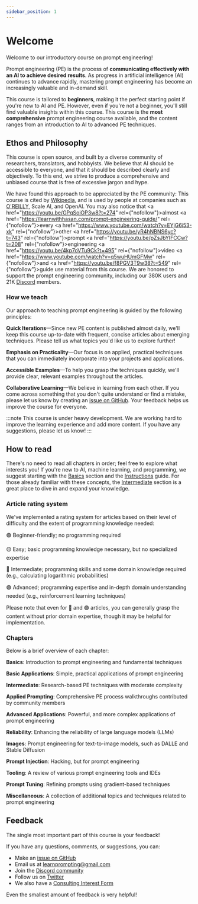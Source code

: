 ```yaml
---
sidebar_position: 1
---
```

# Welcome

Welcome to our introductory course on prompt engineering!

Prompt engineering (PE) is the process of **communicating effectively with an AI to achieve desired results**. As progress in artificial intelligence (AI) continues to advance rapidly, mastering prompt engineering has become an increasingly valuable and in-demand skill.

This course is tailored to **beginners**, making it the perfect starting point if you're new to AI and PE. However, even if you're not a beginner, you'll still find valuable insights within this course. This course is the **most comprehensive** prompt engineering course available, and the content ranges from an introduction to AI to advanced PE techniques.


## Ethos and Philosophy

This course is open source, and built by a diverse community of researchers, translators, and hobbyists. We believe that AI should be accessible to everyone, and that it should be described clearly and objectively. To this end, we strive to produce a comprehensive and unbiased course that is free of excessive jargon and hype.


We have found this approach to be appreciated by the PE community: This course is cited by [Wikipedia](https://en.wikipedia.org/wiki/Prompt_engineering#cite_ref-15), and is used by people at companies such as [O'REILLY](https://learning.oreilly.com/live-events/prompt-engineering-for-generating-ai-art-and-text/0636920084340/0636920084339/), Scale AI, and OpenAI. You may also notice that <a href="https://youtu.be/GPqSoiOP3w8?t=274" rel={"nofollow"}>almost </a><a href="https://learnwithhasan.com/prompt-engineering-guide/" rel={"nofollow"}>every </a><a href="https://www.youtube.com/watch?v=EYjG6i53-xk" rel={"nofollow"}>other </a> <a href="https://youtu.be/yR4hNBNS6yc?t=743" rel={"nofollow"}>prompt </a> <a href="https://youtu.be/pZsJbYIFCCw?t=208" rel={"nofollow"}>engineering </a> <a href="https://youtu.be/4kp7oVTu9Ck?t=495" rel={"nofollow"}>video </a> <a href="https://www.youtube.com/watch?v=q5wuHUmGFMw" rel={"nofollow"}>and </a> <a href="https://youtu.be/f8PGV3T9w38?t=549" rel={"nofollow"}>guide </a> 
use material from this course. We are honored to support the prompt engineering community, including our 380K users and 21K [Discord](https://discord.gg/learn-prompting) members.




### How we teach

Our approach to teaching prompt engineering is guided by the following principles:

**Quick Iterations**—Since new PE content is published almost daily, we'll keep this course up-to-date with frequent, concise articles about emerging techniques. Please tell us what topics you'd like us to explore further!

**Emphasis on Practicality**—Our focus is on applied, practical techniques that you can immediately incorporate into your projects and applications.

**Accessible Examples**—To help you grasp the techniques quickly, we'll provide clear, relevant examples throughout the articles.

**Collaborative Learning**—We believe in learning from each other. If you come across something that you don't quite understand or find a mistake, please let us know by creating an [issue on GitHub](https://github.com/trigaten/Learn_Prompting/issues/new/choose). Your feedback helps us improve the course for everyone.

:::note
This course is under heavy development. We are working hard to improve the learning experience and add more content. If you have any suggestions, please let us know!
:::

## How to read

There's no need to read all chapters in order; feel free to explore what interests you! If you're new to AI, machine learning, and programming, we suggest starting with the [Basics](https://learnprompting.org/docs/category/-basics) section and the [Instructions](https://learnprompting.org/docs/basics/intro) guide. For those already familiar with these concepts, the [Intermediate](https://learnprompting.org/docs/category/%EF%B8%8F-intermediate) section is a great place to dive in and expand your knowledge.

### Article rating system

We've implemented a rating system for articles based on their level of difficulty and the extent of programming knowledge needed:

🟢 Beginner-friendly; no programming required

🟡 Easy; basic programming knowledge necessary, but no specialized expertise

🔴 Intermediate; programming skills and some domain knowledge required (e.g., calculating logarithmic probabilities)

🟣 Advanced; programming expertise and in-depth domain understanding needed (e.g., reinforcement learning techniques)

Please note that even for 🔴 and 🟣 articles, you can generally grasp the content without prior domain expertise, though it may be helpful for implementation.

### Chapters

Below is a brief overview of each chapter:

**Basics**: Introduction to prompt engineering and fundamental techniques

**Basic Applications**: Simple, practical applications of prompt engineering

**Intermediate**: Research-based PE techniques with moderate complexity

**Applied Prompting**: Comprehensive PE process walkthroughs contributed by community members

**Advanced Applications**: Powerful, and more complex applications of prompt engineering

**Reliability**: Enhancing the reliability of large language models (LLMs)

**Images**: Prompt engineering for text-to-image models, such as DALLE and Stable Diffusion

**Prompt Injection**: Hacking, but for prompt engineering

**Tooling**: A review of various prompt engineering tools and IDEs

**Prompt Tuning**: Refining prompts using gradient-based techniques

**Miscellaneous**: A collection of additional topics and techniques related to prompt engineering

## Feedback

The single most important part of this course is your feedback!

If you have any questions, comments, or suggestions, you can:
  - Make an [issue on GitHub](https://github.com/trigaten/Learn_Prompting/issues/new/choose)
  - Email us at [learnprompting@gmail.com](mailto:learnprompting@gmail.com)
  - Join the [Discord community](https://learnprompting.org/discord)
  - Follow us on [Twitter](https://twitter.com/learnprompting)
  - We also have a [Consulting Interest Form](https://learnprompting.org/consulting)

Even the smallest amount of feedback is very helpful!